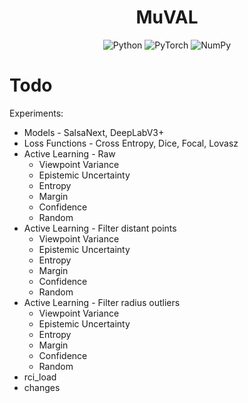 <h1 align="center">MuVAL</h1>

<p align="center">
<img src="https://img.shields.io/badge/Python-14354C?style=for-the-badge&logo=python&logoColor=white" alt="Python"/>
<img src="https://img.shields.io/badge/PyTorch-%23EE4C2C.svg?style=for-the-badge&logo=PyTorch&logoColor=white" alt="PyTorch"/>
<img src="https://img.shields.io/badge/numpy-%23013243.svg?style=for-the-badge&logo=numpy&logoColor=white" alt="NumPy"/>
</p>

# Todo

Experiments:

- Models - SalsaNext, DeepLabV3+
- Loss Functions - Cross Entropy, Dice, Focal, Lovasz
- Active Learning - Raw
    - Viewpoint Variance
    - Epistemic Uncertainty
    - Entropy
    - Margin
    - Confidence
    - Random
- Active Learning - Filter distant points
    - Viewpoint Variance
    - Epistemic Uncertainty
    - Entropy
    - Margin
    - Confidence
    - Random
- Active Learning - Filter radius outliers
    - Viewpoint Variance
    - Epistemic Uncertainty
    - Entropy
    - Margin
    - Confidence
    - Random
- rci_load
- changes
  



